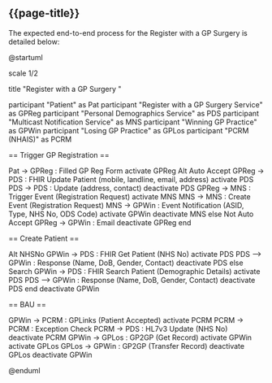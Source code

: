 ## {{page-title}}

The expected end-to-end process for the Register with a GP Surgery is detailed below:

<plantuml>
@startuml

scale 1/2

title "Register with a GP Surgery "

participant "Patient" as Pat
participant "Register with a GP Surgery Service" as GPReg
participant "Personal Demographics Service" as PDS
participant "Multicast Notification Service" as MNS
participant "Winning GP Practice" as GPWin
participant "Losing GP Practice" as GPLos
participant "PCRM (NHAIS)" as PCRM

== Trigger GP Registration ==

Pat -> GPReg : Filled GP Reg Form
activate GPReg
Alt Auto Accept
GPReg -> PDS : FHIR Update Patient (mobile, landline, email, address)
activate PDS
PDS -> PDS : Update (address, contact)
deactivate PDS
GPReg -> MNS : Trigger Event (Registration Request)
activate MNS
MNS -> MNS : Create Event (Registration Request)
MNS -> GPWin : Event Notification (ASID, Type, NHS No, ODS Code)
activate GPWin
deactivate MNS
else Not Auto Accept
GPReg -> GPWin : Email
deactivate GPReg
end

== Create Patient ==

Alt NHSNo
GPWin -> PDS : FHIR Get Patient (NHS No)
activate PDS
PDS --> GPWin : Response (Name, DoB, Gender, Contact)
deactivate PDS
else Search
GPWin -> PDS : FHIR Search Patient (Demographic Details)
activate PDS
PDS --> GPWin : Response (Name, DoB, Gender, Contact)
deactivate PDS
end
deactivate GPWin

== BAU ==

GPWin -> PCRM : GPLinks (Patient Accepted)
activate PCRM
PCRM -> PCRM : Exception Check
PCRM -> PDS : HL7v3 Update (NHS No)
deactivate PCRM
GPWin -> GPLos : GP2GP (Get Record)
activate GPWin
activate GPLos
GPLos -> GPWin : GP2GP (Transfer Record)
deactivate GPLos
deactivate GPWin

@enduml
</plantuml>